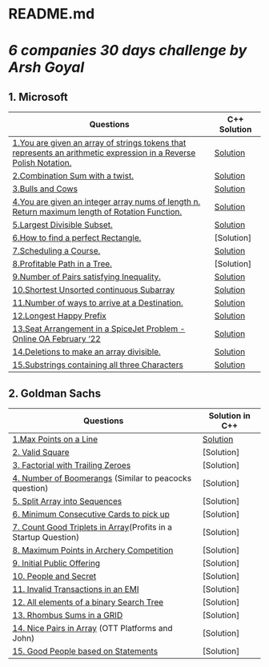 # README.md

# ***6 companies 30 days challenge by Arsh Goyal***

## **1. Microsoft**

| Questions | C++ Solution |
| --- | --- |
|[1.You are given an array of strings tokens that represents an arithmetic expression in a Reverse Polish Notation.](https://leetcode.com/problems/evaluate-reverse-polish-notation/) | [Solution](https://github.com/namratabose32/6Companies30Days/tree/main/Microsoft/1.Reverse%20Polish%20Notation) |
| [2.Combination Sum with a twist.](https://leetcode.com/problems/combination-sum-iii/) | [Solution](https://github.com/namratabose32/6Companies30Days/tree/main/Microsoft/2.%20Combination%20Sum%20iii) |
| [3.Bulls and Cows](https://leetcode.com/problems/bulls-and-cows/) | [Solution](https://github.com/namratabose32/6Companies30Days/tree/main/Microsoft/3.%20Bulls%20and%20Cows) |
| [4.You are given an integer array nums of length n. Return maximum length of Rotation Function.](https://leetcode.com/problems/rotate-function/) | [Solution](https://github.com/namratabose32/6Companies30Days/tree/main/Microsoft/4.%20Rotate%20function) |
| [5.Largest Divisible Subset.](https://leetcode.com/problems/largest-divisible-subset/) | [Solution](https://github.com/namratabose32/6Companies30Days/tree/main/Microsoft/5.%20Largest%20Divisible%20Subset) |
| [6.How to find a perfect Rectangle.](https://leetcode.com/problems/perfect-rectangle/) |[Solution] |
|[7.Scheduling a Course.](https://leetcode.com/problems/course-schedule/)|[Solution](https://github.com/namratabose32/6Companies30Days/tree/main/Microsoft/7.%20Scheduling%20a%20Course) |
|[8.Profitable Path in a Tree.](https://leetcode.com/problems/most-profitable-path-in-a-tree/)|[Solution] |
|[9.Number of Pairs satisfying Inequality.](https://leetcode.com/problems/number-of-pairs-satisfying-inequality/)|[Solution](https://github.com/namratabose32/6Companies30Days/tree/main/Microsoft/9.%20Number%20of%20Pairs%20satisfying%20Inequality) |
|[10.Shortest Unsorted continuous Subarray](https://leetcode.com/problems/shortest-unsorted-continuous-subarray/)|[Solution](https://github.com/namratabose32/6Companies30Days/tree/main/Microsoft/10.%20Shortest%20Unsorted%20Continuous%20Subarray) |
|[11.Number of ways to arrive at a Destination.](https://leetcode.com/problems/number-of-ways-to-arrive-at-destination/)|[Solution](https://github.com/namratabose32/6Companies30Days/tree/main/Microsoft/11.Number%20of%20ways%20to%20arrive%20at%20a%20Destination) |
|[12.Longest Happy Prefix](https://leetcode.com/problems/longest-happy-prefix/)|[Solution](https://github.com/namratabose32/6Companies30Days/tree/main/Microsoft/12.Longest%20Happy%20Prefix) |
|[13.Seat Arrangement in a SpiceJet Problem - Online OA February ‘22](https://leetcode.com/problems/airplane-seat-assignment-probability/)|[Solution](https://github.com/namratabose32/6Companies30Days/tree/main/Microsoft/13.%20Airplane%20Seat%20Assignment%20Probability) |
|[14.Deletions to make an array divisible.](https://leetcode.com/problems/minimum-deletions-to-make-array-divisible/)|[Solution](https://github.com/namratabose32/6Companies30Days/tree/main/Microsoft/14.%20Deletions%20to%20make%20an%20array%20divisible) |
|[15.Substrings containing all three Characters](https://leetcode.com/problems/number-of-substrings-containing-all-three-characters/)|[Solution](https://github.com/namratabose32/6Companies30Days/tree/main/Microsoft/15.Number%20of%20Substrings%20Containing%20All%20Three%20Characters) |


## **2. Goldman Sachs**

| Questions | Solution in C++ |
| --- | --- |
| [1.Max Points on a Line](https://leetcode.com/problems/max-points-on-a-line/) | [Solution](https://github.com/namratabose32/6Companies30Days/tree/main/Goldman%20Sachs/1.Max%20Points%20on%20a%20Line) |
| [2. Valid Square](https://leetcode.com/problems/valid-square/) | [Solution] |
| [3. Factorial with Trailing Zeroes](https://leetcode.com/problems/factorial-trailing-zeroes/) | [Solution] |
| [4. Number of Boomerangs](https://leetcode.com/problems/number-of-boomerangs/) (Similar to peacocks question) | [Solution] |
| [5. Split Array into Sequences](https://leetcode.com/problems/split-array-into-consecutive-subsequences/) | [Solution] |
| [6. Minimum Consecutive Cards to pick up](https://leetcode.com/problems/minimum-consecutive-cards-to-pick-up/) | [Solution] |
| [7. Count Good Triplets in Array](https://leetcode.com/problems/count-good-triplets-in-an-array/)(Profits in a Startup Question) | [Solution] |
| [8. Maximum Points in Archery Competition](https://leetcode.com/problems/maximum-points-in-an-archery-competition/) | [Solution] |
| [9. Initial Public Offering](https://leetcode.com/problems/ipo/) | [Solution] |
| [10. People and Secret](https://leetcode.com/problems/number-of-people-aware-of-a-secret/) | [Solution] |
|  [11. Invalid Transactions in an EMI](https://leetcode.com/problems/invalid-transactions/) | [Solution] |
| [12. All elements of a binary Search Tree](https://leetcode.com/problems/all-elements-in-two-binary-search-trees/) | [Solution] |
| [13. Rhombus Sums in a GRID](https://leetcode.com/problems/get-biggest-three-rhombus-sums-in-a-grid/) | [Solution] |
| [14. Nice Pairs in Array](https://leetcode.com/problems/count-nice-pairs-in-an-array/) (OTT Platforms and John) | [Solution] |
| [15. Good People based on Statements](https://leetcode.com/problems/maximum-good-people-based-on-statements/) | [Solution] |
